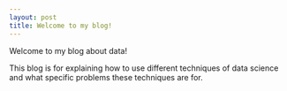 ```yaml
---
layout: post
title: Welcome to my blog!
---
```


Welcome to my blog about data!

This blog is for explaining how to use different techniques of data science and what specific problems these techniques are for.
